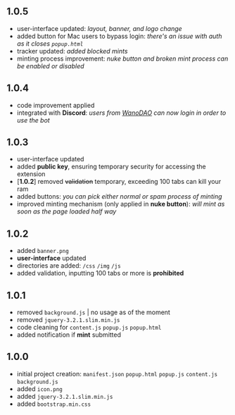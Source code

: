## 1.0.5
- user-interface updated: _layout, banner, and logo change_
- added button for Mac users to bypass login: _there's an issue with auth as it closes `popup.html`_
- tracker updated: _added blocked mints_
- minting process improvement: _nuke button and broken mint process can be enabled or disabled_
## 1.0.4
- code improvement applied
- integrated with **Discord**: _users from [WanoDAO](https://twitter.com/WanoDAO_) can now login in order to use the bot_
## 1.0.3
- user-interface updated
- added **public key**, ensuring temporary security for accessing the extension
- [**1.0.2**] removed ~~validation~~ temporary, exceeding 100 tabs can kill your ram
- added buttons: *you can pick either normal or spam process of minting*
- improved minting mechanism (only applied in **nuke button**): *will mint as soon as the page loaded half way*
## 1.0.2
- added `banner.png`
- **user-interface** updated
- directories are added: `/css` `/img` `/js`
- added validation, inputting 100 tabs or more is **prohibited**
## 1.0.1
- removed `background.js` | no usage as of the moment
- removed `jquery-3.2.1.slim.min.js`
- code cleaning for `content.js` `popup.js` `popup.html`
- added notification if **mint** submitted
## 1.0.0
- initial project creation: `manifest.json` `popup.html` `popup.js` `content.js` `background.js`
- added `icon.png`
- added `jquery-3.2.1.slim.min.js`
- added `bootstrap.min.css`
